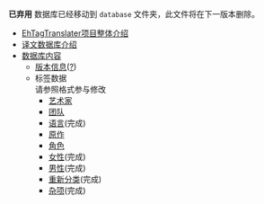 ﻿**已弃用** 数据库已经移动到 `database` 文件夹，此文件将在下一版本删除。

* [EhTagTranslater项目整体介绍](使用文档)  
* [译文数据库介绍](Home)
* [数据库内容](rows)  
    * [版本信息](wiki-version)([?](wiki-version-info))  
    * 标签数据  
      请参照格式参与修改  
        * [艺术家](artist)
        * [团队](group)
        * [语言](language)(完成)
        * [原作](parody)
        * [角色](character)
        * [女性](female)(完成)
        * [男性](male)(完成)
        * [重新分类](reclass)(完成)
        * [杂项](misc)(完成)